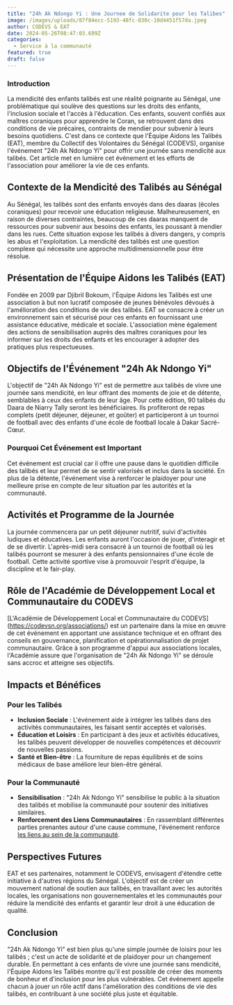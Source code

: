 ```yaml
---
title: "24h Ak Ndongo Yi : Une Journee de Solidarite pour les Talibes"
image: /images/uploads/87f84ecc-5193-48fc-830c-10d4451f57da.jpeg
author: CODEVS & EAT
date: 2024-05-26T08:47:03.699Z
categories:
  - Service à la communauté
featured: true
draft: false
---
```

### Introduction

La mendicité des enfants talibés est une réalité poignante au Sénégal, une problématique qui soulève des questions sur les droits des enfants, l'inclusion sociale et l'accès à l'éducation. Ces enfants, souvent confiés aux maîtres coraniques pour apprendre le Coran, se retrouvent dans des conditions de vie précaires, contraints de mendier pour subvenir à leurs besoins quotidiens. C'est dans ce contexte que l'Équipe Aidons les Talibés (EAT), membre du Collectif des Volontaires du Sénégal (CODEVS), organise l'événement "24h Ak Ndongo Yi" pour offrir une journée sans mendicité aux talibés. Cet article met en lumière cet événement et les efforts de l'association pour améliorer la vie de ces enfants.

## Contexte de la Mendicité des Talibés au Sénégal

Au Sénégal, les talibés sont des enfants envoyés dans des daaras (écoles coraniques) pour recevoir une éducation religieuse. Malheureusement, en raison de diverses contraintes, beaucoup de ces daaras manquent de ressources pour subvenir aux besoins des enfants, les poussant à mendier dans les rues. Cette situation expose les talibés à divers dangers, y compris les abus et l'exploitation. La mendicité des talibés est une question complexe qui nécessite une approche multidimensionnelle pour être résolue.

## Présentation de l'Équipe Aidons les Talibés (EAT)

Fondée en 2009 par Djibril Bokoum, l'Équipe Aidons les Talibés est une association à but non lucratif composée de jeunes bénévoles dévoués à l'amélioration des conditions de vie des talibés. EAT se consacre à créer un environnement sain et sécurisé pour ces enfants en fournissant une assistance éducative, médicale et sociale. L'association mène également des actions de sensibilisation auprès des maîtres coraniques pour les informer sur les droits des enfants et les encourager à adopter des pratiques plus respectueuses.

## Objectifs de l'Événement "24h Ak Ndongo Yi"

L'objectif de "24h Ak Ndongo Yi" est de permettre aux talibés de vivre une journée sans mendicité, en leur offrant des moments de joie et de détente, semblables à ceux des enfants de leur âge. Pour cette édition, 90 talibés du Daara de Niarry Tally seront les bénéficiaires. Ils profiteront de repas complets (petit déjeuner, déjeuner, et goûter) et participeront à un tournoi de football avec des enfants d'une école de football locale à Dakar Sacré-Cœur.

### Pourquoi Cet Événement est Important

Cet événement est crucial car il offre une pause dans le quotidien difficile des talibés et leur permet de se sentir valorisés et inclus dans la société. En plus de la détente, l'événement vise à renforcer le plaidoyer pour une meilleure prise en compte de leur situation par les autorités et la communauté.

## Activités et Programme de la Journée

La journée commencera par un petit déjeuner nutritif, suivi d'activités ludiques et éducatives. Les enfants auront l'occasion de jouer, d'interagir et de se divertir. L'après-midi sera consacré à un tournoi de football où les talibés pourront se mesurer à des enfants pensionnaires d'une école de football. Cette activité sportive vise à promouvoir l'esprit d'équipe, la discipline et le fair-play.

## Rôle de l'Académie de Développement Local et Communautaire du CODEVS

[L'Académie de Développement Local et Communautaire du CODEVS] (https://codevsn.org/associations/) est un partenaire dans la mise en œuvre de cet événement en apportant une assistance technique et en offrant des conseils en gouvernance, planification et opérationnalisation de projet communautaire. Grâce à son programme d'appui aux associations locales, l'Académie assure que l'organisation de "24h Ak Ndongo Yi" se déroule sans accroc et atteigne ses objectifs.

## Impacts et Bénéfices

### Pour les Talibés

- **Inclusion Sociale** : L'événement aide à intégrer les talibés dans des activités communautaires, les faisant sentir acceptés et valorisés.
- **Éducation et Loisirs** : En participant à des jeux et activités éducatives, les talibés peuvent développer de nouvelles compétences et découvrir de nouvelles passions.
- **Santé et Bien-être** : La fourniture de repas équilibrés et de soins médicaux de base améliore leur bien-être général.

### Pour la Communauté

- **Sensibilisation** : "24h Ak Ndongo Yi" sensibilise le public à la situation des talibés et mobilise la communauté pour soutenir des initiatives similaires.
- **Renforcement des Liens Communautaires** : En rassemblant différentes parties prenantes autour d'une cause commune, l'événement renforce [les liens au sein de la communauté](https://codevsn.org/categories/service-%C3%A0-la-communaut%C3%A9/).

## Perspectives Futures

EAT et ses partenaires, notamment le CODEVS, envisagent d'étendre cette initiative à d'autres régions du Sénégal. L'objectif est de créer un mouvement national de soutien aux talibés, en travaillant avec les autorités locales, les organisations non gouvernementales et les communautés pour réduire la mendicité des enfants et garantir leur droit à une éducation de qualité.

## Conclusion

"24h Ak Ndongo Yi" est bien plus qu'une simple journée de loisirs pour les talibés ; c'est un acte de solidarité et de plaidoyer pour un changement durable. En permettant à ces enfants de vivre une journée sans mendicité, l'Équipe Aidons les Talibés montre qu'il est possible de créer des moments de bonheur et d'inclusion pour les plus vulnérables. Cet événement appelle chacun à jouer un rôle actif dans l'amélioration des conditions de vie des talibés, en contribuant à une société plus juste et équitable.